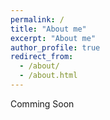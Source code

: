 ```yaml
---
permalink: /
title: "About me"
excerpt: "About me"
author_profile: true
redirect_from: 
  - /about/
  - /about.html
---
```


Comming Soon
